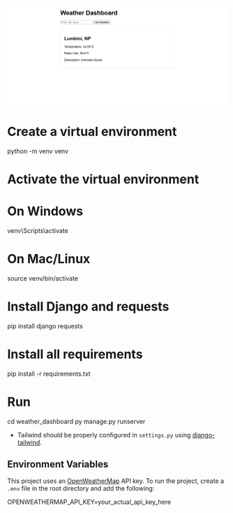 ![alt text](image-1.png)
# Create a virtual environment
python -m venv venv

# Activate the virtual environment
# On Windows
venv\Scripts\activate
# On Mac/Linux
source venv/bin/activate

# Install Django and requests
pip install django requests

# Install all requirements
pip install -r requirements.txt

# Run
cd weather_dashboard
py manage.py runserver

- Tailwind should be properly configured in `settings.py` using [django-tailwind](https://django-tailwind.readthedocs.io/en/latest/).


## Environment Variables

This project uses an [OpenWeatherMap](https://openweathermap.org/) API key. To run the project, create a `.env` file in the root directory and add the following:

OPENWEATHERMAP_API_KEY=your_actual_api_key_here
